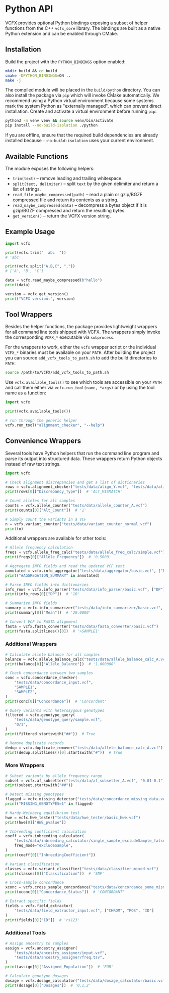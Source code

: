 # Python API

VCFX provides optional Python bindings exposing a subset of helper
functions from the C++ `vcfx_core` library. The bindings are built as a
native Python extension and can be enabled through CMake.

## Installation

Build the project with the `PYTHON_BINDINGS` option enabled:

```bash
mkdir build && cd build
cmake -DPYTHON_BINDINGS=ON ..
make -j
```

The compiled module will be placed in the `build/python` directory.
You can also install the package via `pip` which will invoke CMake
automatically. We recommend using a Python virtual environment because
some systems mark the system Python as "externally managed", which can
prevent direct installation. Create and activate a virtual environment
before running `pip`:

```bash
python3 -m venv venv && source venv/bin/activate
pip install --no-build-isolation ./python
```

If you are offline, ensure that the required build dependencies are already
installed because `--no-build-isolation` uses your current environment.

## Available Functions

The module exposes the following helpers:

- `trim(text)` – remove leading and trailing whitespace.
- `split(text, delimiter)` – split `text` by the given delimiter and
  return a list of strings.
- `read_file_maybe_compressed(path)` – read a plain or gzip/BGZF
  compressed file and return its contents as a string.
- `read_maybe_compressed(data)` – decompress a bytes object if it is
  gzip/BGZF compressed and return the resulting bytes.
- `get_version()` – return the VCFX version string.

## Example Usage

```python
import vcfx

print(vcfx.trim("  abc  "))
# 'abc'

print(vcfx.split("A,B,C", ","))
# ['A', 'B', 'C']

data = vcfx.read_maybe_compressed(b"hello")
print(data)

version = vcfx.get_version()
print("VCFX version:", version)
```

## Tool Wrappers

Besides the helper functions, the package provides lightweight wrappers for
all command line tools shipped with VCFX. The wrappers simply invoke the
corresponding ``VCFX_*`` executable via ``subprocess``.

For the wrappers to work, either the ``vcfx`` wrapper script or the individual
``VCFX_*`` binaries must be available on your ``PATH``. After building the
project you can source ``add_vcfx_tools_to_path.sh`` to add the build
directories to ``PATH``:

```bash
source /path/to/VCFX/add_vcfx_tools_to_path.sh
```

Use ``vcfx.available_tools()`` to see which tools are accessible on your
``PATH`` and call them either via ``vcfx.run_tool(name, *args)`` or by using
the tool name as a function:

```python
import vcfx

print(vcfx.available_tools())

# run through the generic helper
vcfx.run_tool("alignment_checker", "--help")
```

## Convenience Wrappers

Several tools have Python helpers that run the command line program and
parse its output into structured data. These wrappers return Python
objects instead of raw text strings.

```python
import vcfx

# Check alignment discrepancies and get a list of dictionaries
rows = vcfx.alignment_checker("tests/data/align_Y.vcf", "tests/data/align_refY.fa")
print(rows[0]["Discrepancy_Type"])  # 'ALT_MISMATCH'

# Count alleles for all samples
counts = vcfx.allele_counter("tests/data/allele_counter_A.vcf")
print(counts[0]["Alt_Count"])  # '1'

# Simply count the variants in a VCF
n = vcfx.variant_counter("tests/data/variant_counter_normal.vcf")
print(n)
```

Additional wrappers are available for other tools:

```python
# Allele frequency calculation
freqs = vcfx.allele_freq_calc("tests/data/allele_freq_calc/simple.vcf")
print(freqs[0]["Allele_Frequency"])  # '0.5000'

# Aggregate INFO fields and read the updated VCF text
annotated = vcfx.info_aggregator("tests/data/aggregator/basic.vcf", ["DP"])
print("#AGGREGATION_SUMMARY" in annotated)

# Parse INFO fields into dictionaries
info_rows = vcfx.info_parser("tests/data/info_parser/basic.vcf", ["DP"])
print(info_rows[0]["DP"])  # '10'

# Summarize INFO fields
summary = vcfx.info_summarizer("tests/data/info_summarizer/basic.vcf", ["DP"])
print(summary[0]["Mean"])  # '20.0000'

# Convert VCF to FASTA alignment
fasta = vcfx.fasta_converter("tests/data/fasta_converter/basic.vcf")
print(fasta.splitlines()[0])  # '>SAMPLE1'
```

### Additional Wrappers

```python
# Calculate allele balance for all samples
balance = vcfx.allele_balance_calc("tests/data/allele_balance_calc_A.vcf")
print(balance[0]["Allele_Balance"])  # '1.000000'

# Check concordance between two samples
conc = vcfx.concordance_checker(
    "tests/data/concordance_input.vcf",
    "SAMPLE1",
    "SAMPLE2",
)
print(conc[0]["Concordance"])  # 'Concordant'

# Query variants with heterozygous genotypes
filtered = vcfx.genotype_query(
    "tests/data/genotype_query/sample.vcf",
    "0/1",
)
print(filtered.startswith("##"))  # True

# Remove duplicate records
dedup = vcfx.duplicate_remover("tests/data/allele_balance_calc_A.vcf")
print(dedup.splitlines()[0].startswith("#"))  # True
```

### More Wrappers

```python
# Subset variants by allele frequency range
subset = vcfx.af_subsetter("tests/data/af_subsetter_A.vcf", "0.01-0.1")
print(subset.startswith("##"))

# Detect missing genotypes
flagged = vcfx.missing_detector("tests/data/concordance_missing_data.vcf")
print("MISSING_GENOTYPES=1" in flagged)

# Hardy-Weinberg equilibrium test
hwe = vcfx.hwe_tester("tests/data/hwe_tester/basic_hwe.vcf")
print(hwe[0]["HWE_pvalue"])

# Inbreeding coefficient calculation
coeff = vcfx.inbreeding_calculator(
    "tests/data/inbreeding_calculator/single_sample_excludeSample_false.vcf",
    freq_mode="excludeSample",
)
print(coeff[0]["InbreedingCoefficient"])

# Variant classification
classes = vcfx.variant_classifier("tests/data/classifier_mixed.vcf")
print(classes[0]["Classification"])  # 'SNP'

# Cross-sample concordance
xconc = vcfx.cross_sample_concordance("tests/data/concordance_some_mismatch.vcf")
print(xconc[0]["Concordance_Status"])  # 'CONCORDANT'

# Extract specific fields
fields = vcfx.field_extractor(
    "tests/data/field_extractor_input.vcf", ["CHROM", "POS", "ID"]
)
print(fields[0]["ID"])  # 'rs123'
```

### Additional Tools

```python
# Assign ancestry to samples
assign = vcfx.ancestry_assigner(
    "tests/data/ancestry_assigner/input.vcf",
    "tests/data/ancestry_assigner/freq.tsv",
)
print(assign[0]["Assigned_Population"])  # 'EUR'

# Calculate genotype dosages
dosage = vcfx.dosage_calculator("tests/data/dosage_calculator/basic.vcf")
print(dosage[0]["Dosages"])  # '0,1,2'
```
